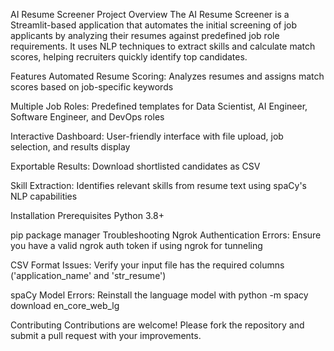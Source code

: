 AI Resume Screener
Project Overview
The AI Resume Screener is a Streamlit-based application that automates the initial screening of job applicants by analyzing their resumes against predefined job role requirements. It uses NLP techniques to extract skills and calculate match scores, helping recruiters quickly identify top candidates.

Features
Automated Resume Scoring: Analyzes resumes and assigns match scores based on job-specific keywords

Multiple Job Roles: Predefined templates for Data Scientist, AI Engineer, Software Engineer, and DevOps roles

Interactive Dashboard: User-friendly interface with file upload, job selection, and results display

Exportable Results: Download shortlisted candidates as CSV

Skill Extraction: Identifies relevant skills from resume text using spaCy's NLP capabilities

Installation
Prerequisites
Python 3.8+

pip package manager
Troubleshooting
Ngrok Authentication Errors: Ensure you have a valid ngrok auth token if using ngrok for tunneling

CSV Format Issues: Verify your input file has the required columns ('application_name' and 'str_resume')

spaCy Model Errors: Reinstall the language model with python -m spacy download en_core_web_lg

Contributing
Contributions are welcome! Please fork the repository and submit a pull request with your improvements.
